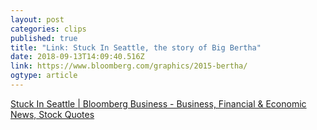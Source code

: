 ```yaml
---
layout: post
categories: clips
published: true
title: "Link: Stuck In Seattle, the story of Big Bertha" 
date: 2018-09-13T14:09:40.516Z
link: https://www.bloomberg.com/graphics/2015-bertha/
ogtype: article
---
```

[ Stuck In Seattle | Bloomberg Business - Business, Financial &amp; Economic News, Stock Quotes ]( https://www.bloomberg.com/graphics/2015-bertha/ )
